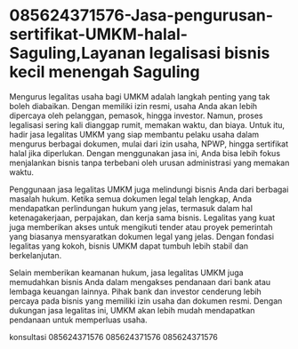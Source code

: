 # 085624371576-Jasa-pengurusan-sertifikat-UMKM-halal-Saguling,Layanan legalisasi bisnis kecil menengah Saguling
Mengurus legalitas usaha bagi UMKM adalah langkah penting yang tak boleh diabaikan. Dengan memiliki izin resmi, usaha Anda akan lebih dipercaya oleh pelanggan, pemasok, hingga investor. Namun, proses legalisasi sering kali dianggap rumit, memakan waktu, dan biaya. Untuk itu, hadir jasa legalitas UMKM yang siap membantu pelaku usaha dalam mengurus berbagai dokumen, mulai dari izin usaha, NPWP, hingga sertifikat halal jika diperlukan. Dengan menggunakan jasa ini, Anda bisa lebih fokus menjalankan bisnis tanpa terbebani oleh urusan administrasi yang memakan waktu.

Penggunaan jasa legalitas UMKM juga melindungi bisnis Anda dari berbagai masalah hukum. Ketika semua dokumen legal telah lengkap, Anda mendapatkan perlindungan hukum yang jelas, termasuk dalam hal ketenagakerjaan, perpajakan, dan kerja sama bisnis. Legalitas yang kuat juga memberikan akses untuk mengikuti tender atau proyek pemerintah yang biasanya mensyaratkan dokumen legal yang jelas. Dengan fondasi legalitas yang kokoh, bisnis UMKM dapat tumbuh lebih stabil dan berkelanjutan.

Selain memberikan keamanan hukum, jasa legalitas UMKM juga memudahkan bisnis Anda dalam mengakses pendanaan dari bank atau lembaga keuangan lainnya. Pihak bank dan investor cenderung lebih percaya pada bisnis yang memiliki izin usaha dan dokumen resmi. Dengan dukungan jasa legalitas ini, UMKM akan lebih mudah mendapatkan pendanaan untuk memperluas usaha.


konsultasi
085624371576
085624371576
085624371576
